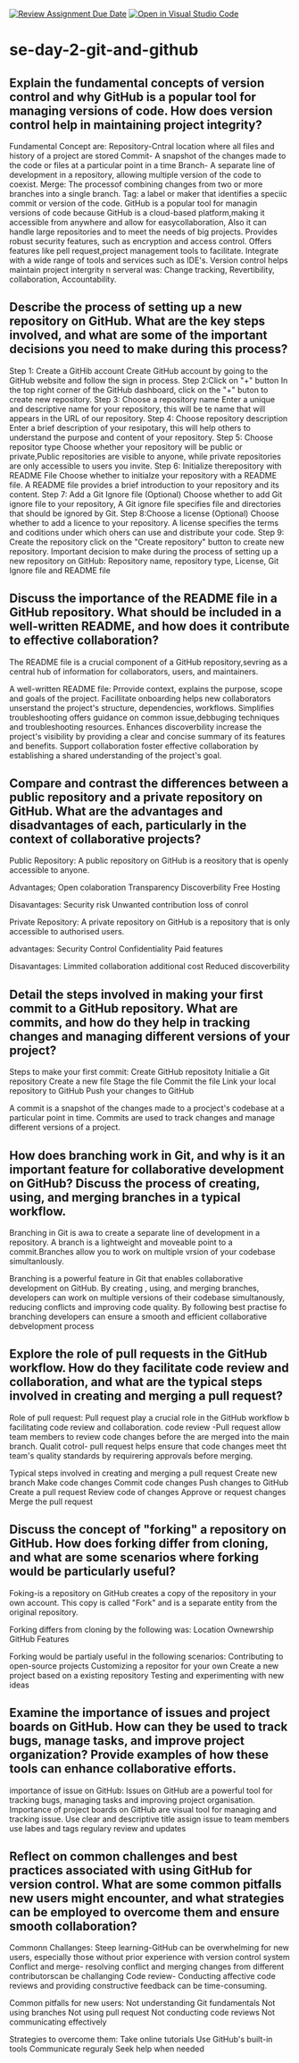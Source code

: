 [![Review Assignment Due Date](https://classroom.github.com/assets/deadline-readme-button-22041afd0340ce965d47ae6ef1cefeee28c7c493a6346c4f15d667ab976d596c.svg)](https://classroom.github.com/a/8wgCKhpZ)
[![Open in Visual Studio Code](https://classroom.github.com/assets/open-in-vscode-2e0aaae1b6195c2367325f4f02e2d04e9abb55f0b24a779b69b11b9e10269abc.svg)](https://classroom.github.com/online_ide?assignment_repo_id=18548623&assignment_repo_type=AssignmentRepo)
# se-day-2-git-and-github
## Explain the fundamental concepts of version control and why GitHub is a popular tool for managing versions of code. How does version control help in maintaining project integrity?
Fundamental Concept are:
Repository-Cntral location where all files and history of a project are stored
Commit- A snapshot of the changes made to the code or files at a particular point in a time
Branch- A separate line of development in a repository, allowing multiple version of the code to coexist.
Merge: The processof combining changes from two or more branches into a single branch.
Tag: a label or maker that identifies a speciic commit or version of the code.
GitHub is a popular tool  for managin versions of code because  GitHub is a cloud-based platform,making it accessible from anywhere and allow for easycollaboration, Also it can handle large repositories and to meet the needs of big projects. Provides robust security features, such as encryption and access control. Offers features like pell request,project management tools to facilitate. Integrate with a wide range of tools and services such as IDE's. 
Version control helps maintain project intergrity n serveral was:
Change tracking, Revertibility, collaboration, Accountability.

## Describe the process of setting up a new repository on GitHub. What are the key steps involved, and what are some of the important decisions you need to make during this process?
Step 1:
Create a GitHib account
Create GitHub account by going to the GitHub website and follow the sign in process.
Step 2:Click on "+" button
In the top right corner of the GitHub dashboard, click on the "+" buton to create new repository.
Step 3: Choose a repository name
Enter a unique and descriptive name for your repository, this will be te name that will appears in the URL of our repository.
Step 4: Choose repository description
Enter a brief description of your resipotary, this will help others to understand the purpose and content of your repository.
Step 5: Choose repositor type
Choose whether your repository will be public or private,Public repositories are visible to anyone, while private repositories are only accessible to users you invite.
Step 6: Initialize therepository with README File
Choose whether to initialze your repository with a README file. A README file provides a brief introduction to your repository and its content.
Step 7: Add a Git Ignore file (Optional) 
Choose whether to add Git ignore file to your repository, A Git ignore file specifies file and directories that should be ignored by Git.
Step 8:Choose a license (Optional) 
Choose whether to add a licence to your repository. A license specifies the terms and coditions under which ohers can use and distribute your code. 
Step 9: Create the repository
click on the "Create repository" button to create new repository.
Important decision to make during the process of setting up a new repository on GitHub:
Repository name, repository type, License, Git Ignore file and README file
  
## Discuss the importance of the README file in a GitHub repository. What should be included in a well-written README, and how does it contribute to effective collaboration?
The README file is a crucial component of a GitHub repository,sevring as a central hub of information for collaborators, users, and maintainers.

A well-written README file:
Prrovide context, explains the purpose, scope and goals of the project. Facillitate onboarding helps new collaborators unserstand the project's structure, dependencies, workflows. Simplifies troubleshooting offers guidance on common issue,debbuging techniques and troubleshooting resources. Enhances discoverbility increase the project's visibility by providing a clear and concise summary of its features and benefits. Support collaboration foster effective collaboration by establishing a shared understanding of the project's goal.

## Compare and contrast the differences between a public repository and a private repository on GitHub. What are the advantages and disadvantages of each, particularly in the context of collaborative projects?
Public Repository:
A public repository on GitHub is a reository that is openly accessible to anyone.

Advantages;
Open colaboration
Transparency
Discoverbility
Free Hosting

Disavantages:
Security risk
Unwanted contribution
loss of conrol

Private Repository:
A private repository on GitHub is a repository that is only accessible to authorised users.

advantages:
Security
Control
Confidentiality
Paid features

Disavantages:
Limmited collaboration 
additional cost
Reduced discoverbility

## Detail the steps involved in making your first commit to a GitHub repository. What are commits, and how do they help in tracking changes and managing different versions of your project?
 Steps to make your first commit:
 Create GitHub repositoty
 Initialie a Git repository
 Create a new file
 Stage the file
 Commit the file
 Link your local repository to GitHub
 Push your changes to GitHub

 A commit is a snapshot of the changes made to a procject's codebase at a particular point in time. Commits are used to track changes and manage different versions of a project.

## How does branching work in Git, and why is it an important feature for collaborative development on GitHub? Discuss the process of creating, using, and merging branches in a typical workflow.
Branching in Git is awa to create a separate line of development in a repository. A branch is a lightweight and moveable point to a commit.Branches allow you to work on multiple vrsion of your codebase simultanlously.

Branching is a powerful feature in Git that enables collaborative development on GitHub. By creating , using, and merging branches, developers can work on multiple versions of their codebase simultanously, reducing conflicts and improving code quality. By following best practise fo branching developers can ensure a smooth and efficient collaborative debvelopment process 

## Explore the role of pull requests in the GitHub workflow. How do they facilitate code review and collaboration, and what are the typical steps involved in creating and merging a pull request?
Role of pull request:
Pull request play a crucial role in the GitHub workflow b facilitating code review and collaboration.
code review -Pull request allow team members to review code changes before the are merged into the main branch.
Qualit cotrol- pull request helps ensure that code changes meet tht team's quality standards by requirering approvals before merging.

Typical steps involved in creating and merging a pull request
Create new branch
Make code changes
Commit code changes
Push changes to GitHub
Create a pull request
Review code of changes
Approve or request changes
Merge the pull request

## Discuss the concept of "forking" a repository on GitHub. How does forking differ from cloning, and what are some scenarios where forking would be particularly useful?
Foking-is a repository on GitHub creates a copy of the repository in your own account. This copy is called "Fork" and is a separate entity from the original repository.

Forking differs from cloning by the following was:
Location
Ownewrship
GitHub Features

Forking would be partialy useful in the following scenarios:
Contributing to open-source projects
Customizing a repositor for your own
Create a new project based on a existing repository
Testing and experimenting with new ideas

## Examine the importance of issues and project boards on GitHub. How can they be used to track bugs, manage tasks, and improve project organization? Provide examples of how these tools can enhance collaborative efforts.

importance of issue on GitHub:
Issues on GitHub are a powerful tool for tracking bugs, managing tasks and improving project organisation. Importance of project boards on GitHub are visual tool for managing and tracking issue.
Use clear and descriptive title
assign issue to team members 
use labes and tags 
regulary review and updates

## Reflect on common challenges and best practices associated with using GitHub for version control. What are some common pitfalls new users might encounter, and what strategies can be employed to overcome them and ensure smooth collaboration?
Commonn Challanges:
Steep learning-GitHub can be overwhelming for new users, especially those without prior experience with version control system
Conflict and merge- resolving conflict and merging changes from different contributorscan be challanging
Code review- Conducting affective code reviews and providing constructive feedback can be time-consuming.

Common pitfalls for new users:
Not understanding Git fundamentals
Not using branches
Not using pull request
Not conducting code reviews
Not communicating effectively

Strategies to overcome them:
Take online tutorials
Use GitHub's built-in tools
Communicate reguraly
Seek help when needed
